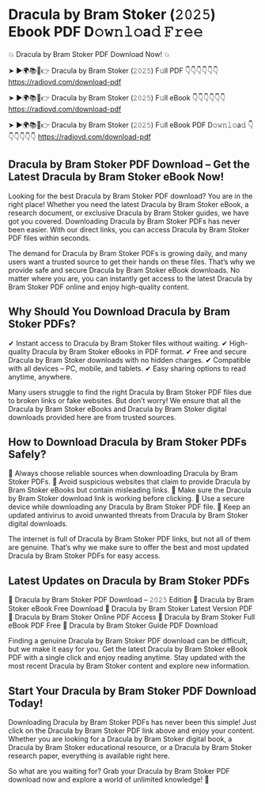 # Dracula by Bram Stoker (𝟸𝟶𝟸𝟻) Ebook PDF D𝚘𝚠𝚗𝚕𝚘a𝚍 𝙵𝚛𝚎𝚎

💥 Dracula by Bram Stoker PDF Download Now! 💥

➤ ►🌍📚📱👉 Dracula by Bram Stoker (𝟸𝟶𝟸𝟻) F𝚞ll PDF 👇👇👇👇👇👇
https://radiovd.com/download-pdf

➤ ►🌍📚📱👉 Dracula by Bram Stoker (𝟸𝟶𝟸𝟻) F𝚞ll eBook 👇👇👇👇👇👇
https://radiovd.com/download-pdf

➤ ►🌍📚📱👉 Dracula by Bram Stoker (𝟸𝟶𝟸𝟻) F𝚞ll eBook PDF D𝚘𝚠𝚗𝚕𝚘a𝚍 👇👇👇👇👇👇
https://radiovd.com/download-pdf

## Dracula by Bram Stoker PDF Download – Get the Latest Dracula by Bram Stoker eBook Now!

Looking for the best Dracula by Bram Stoker PDF download? You are in the right place! Whether you need the latest Dracula by Bram Stoker eBook, a research document, or exclusive Dracula by Bram Stoker guides, we have got you covered. Downloading Dracula by Bram Stoker PDFs has never been easier. With our direct links, you can access Dracula by Bram Stoker PDF files within seconds.

The demand for Dracula by Bram Stoker PDFs is growing daily, and many users want a trusted source to get their hands on these files. That’s why we provide safe and secure Dracula by Bram Stoker eBook downloads. No matter where you are, you can instantly get access to the latest Dracula by Bram Stoker PDF online and enjoy high-quality content.

## Why Should You Download Dracula by Bram Stoker PDFs?

✔ Instant access to Dracula by Bram Stoker files without waiting.
✔ High-quality Dracula by Bram Stoker eBooks in PDF format.
✔ Free and secure Dracula by Bram Stoker downloads with no hidden charges.
✔ Compatible with all devices – PC, mobile, and tablets.
✔ Easy sharing options to read anytime, anywhere.

Many users struggle to find the right Dracula by Bram Stoker PDF files due to broken links or fake websites. But don’t worry! We ensure that all the Dracula by Bram Stoker eBooks and Dracula by Bram Stoker digital downloads provided here are from trusted sources.

## How to Download Dracula by Bram Stoker PDFs Safely?

📌 Always choose reliable sources when downloading Dracula by Bram Stoker PDFs.
📌 Avoid suspicious websites that claim to provide Dracula by Bram Stoker eBooks but contain misleading links.
📌 Make sure the Dracula by Bram Stoker download link is working before clicking.
📌 Use a secure device while downloading any Dracula by Bram Stoker PDF file.
📌 Keep an updated antivirus to avoid unwanted threats from Dracula by Bram Stoker digital downloads.

The internet is full of Dracula by Bram Stoker PDF links, but not all of them are genuine. That’s why we make sure to offer the best and most updated Dracula by Bram Stoker PDFs for easy access.

## Latest Updates on Dracula by Bram Stoker PDFs

🔹 Dracula by Bram Stoker PDF Download – 𝟸𝟶𝟸𝟻 Edition
🔹 Dracula by Bram Stoker eBook Free Download
🔹 Dracula by Bram Stoker Latest Version PDF
🔹 Dracula by Bram Stoker Online PDF Access
🔹 Dracula by Bram Stoker Full eBook PDF Free
🔹 Dracula by Bram Stoker Guide PDF Download

Finding a genuine Dracula by Bram Stoker PDF download can be difficult, but we make it easy for you. Get the latest Dracula by Bram Stoker eBook PDF with a single click and enjoy reading anytime. Stay updated with the most recent Dracula by Bram Stoker content and explore new information.

## Start Your Dracula by Bram Stoker PDF Download Today!

Downloading Dracula by Bram Stoker PDFs has never been this simple! Just click on the Dracula by Bram Stoker PDF link above and enjoy your content. Whether you are looking for a Dracula by Bram Stoker digital book, a Dracula by Bram Stoker educational resource, or a Dracula by Bram Stoker research paper, everything is available right here.

So what are you waiting for? Grab your Dracula by Bram Stoker PDF download now and explore a world of unlimited knowledge! 🚀